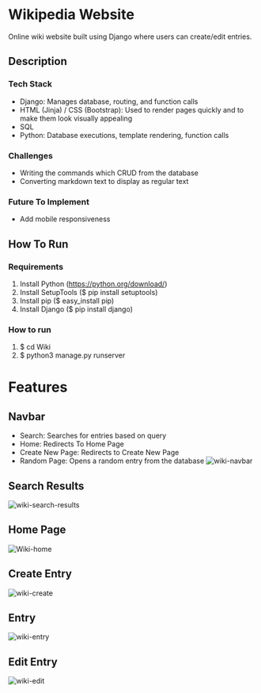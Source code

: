 # Wikipedia Website
Online wiki website built using Django where users can create/edit entries.

## Description
### Tech Stack
- Django: Manages database, routing, and function calls
- HTML (Jinja) / CSS (Bootstrap): Used to render pages quickly and to make them look visually appealing
- SQL
- Python: Database executions, template rendering, function calls
### Challenges
- Writing the commands which CRUD from the database
- Converting markdown text to display as regular text
### Future To Implement
- Add mobile responsiveness

## How To Run
### Requirements
1. Install Python (https://python.org/download/)
1. Install SetupTools ($ pip install setuptools)
1. Install pip ($ easy_install pip)
1. Install Django ($ pip install django)
### How to run
1. $ cd Wiki
1. $ python3 manage.py runserver

# Features

## Navbar
- Search: Searches for entries based on query
- Home: Redirects To Home Page
- Create New Page: Redirects to Create New Page 
- Random Page: Opens a random entry from the database
![wiki-navbar](https://user-images.githubusercontent.com/89746098/187104317-694d58c6-79dd-4a88-bf5f-5f5adb771321.jpg)


## Search Results
![wiki-search-results](https://user-images.githubusercontent.com/89746098/187104331-77274b2f-c082-4c70-82af-c2309e5baf61.jpg)

## Home Page
![Wiki-home](https://user-images.githubusercontent.com/89746098/187103775-a212e289-2824-4402-9871-d2078e78042c.jpg)

## Create Entry
![wiki-create](https://user-images.githubusercontent.com/89746098/187104517-17a82b06-a223-41b9-a2a9-e68930847b81.jpg)

## Entry
![wiki-entry](https://user-images.githubusercontent.com/89746098/187104395-4f86596c-4afe-4122-a94b-c57ef6845b9a.jpg)

## Edit Entry
![wiki-edit](https://user-images.githubusercontent.com/89746098/187104540-67ddcffb-1a34-4be4-852e-5a68f95cfdcb.jpg)

